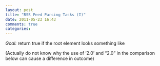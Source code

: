 ```yaml
---
layout: post
title: "RSS Feed Parsing Tasks (I)"
date: 2011-05-23 16:43
comments: true
categories: 
---
```



_Goal:_ return true if the root element looks something like 



(Actually do not know why the use of ‘2.0’ and “2.0” in the comparison below can cause a difference in outcome)


